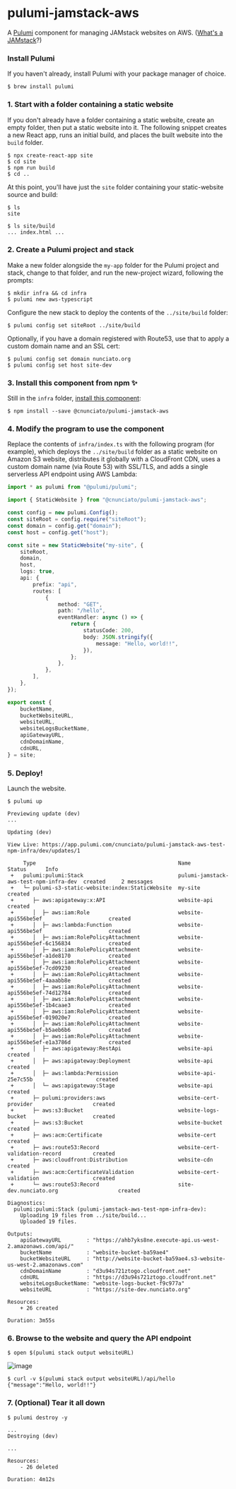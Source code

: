 # pulumi-jamstack-aws

A [Pulumi](https://pulumi.io/) component for managing JAMstack websites on AWS. ([What's a JAMstack](https://jamstack.wtf/)?)

### Install Pulumi

If you haven't already, install Pulumi with your package manager of choice.

```
$ brew install pulumi
```

### 1. Start with a folder containing a static website

If you don't already have a folder containing a static website, create an empty folder, then put a static website into it. The following snippet creates a new React app, runs an initial build, and places the built website into the `build` folder.

```
$ npx create-react-app site
$ cd site
$ npm run build
$ cd ..
```

At this point, you'll have just the `site` folder containing your static-website source and build:

```
$ ls
site

$ ls site/build
... index.html ...
```

### 2. Create a Pulumi project and stack

Make a new folder alongside the `my-app` folder for the Pulumi project and stack, change to that folder, and run the new-project wizard, following the prompts:

```
$ mkdir infra && cd infra
$ pulumi new aws-typescript
```

Configure the new stack to deploy the contents of the `../site/build` folder:

```
$ pulumi config set siteRoot ../site/build
```

Optionally, if you have a domain registered with Route53, use that to apply a custom domain name and an SSL cert:

```
$ pulumi config set domain nunciato.org
$ pulumi config set host site-dev
```

### 3. Install this component from npm ✨

Still in the `infra` folder, [install this component](https://www.npmjs.com/package/@cnunciato/pulumi-jamstack-aws):

```
$ npm install --save @cnunciato/pulumi-jamstack-aws
```

### 4. Modify the program to use the component

Replace the contents of `infra/index.ts` with the following program (for example), which deploys the `../site/build` folder as a static website on Amazon S3 website, distributes it globally with a CloudFront CDN, uses a custom domain name (via Route 53) with SSL/TLS, and adds a single serverless API endpoint using AWS Lambda:

```typescript
import * as pulumi from "@pulumi/pulumi";

import { StaticWebsite } from "@cnunciato/pulumi-jamstack-aws";

const config = new pulumi.Config();
const siteRoot = config.require("siteRoot");
const domain = config.get("domain");
const host = config.get("host");

const site = new StaticWebsite("my-site", {
    siteRoot,
    domain,
    host,
    logs: true,
    api: {
        prefix: "api",
        routes: [
            {
                method: "GET",
                path: "/hello",
                eventHandler: async () => {
                    return {
                        statusCode: 200,
                        body: JSON.stringify({
                            message: "Hello, world!!",
                        }),
                    };
                },
            },
        ],
    },
});

export const {
    bucketName,
    bucketWebsiteURL,
    websiteURL,
    websiteLogsBucketName,
    apiGatewayURL,
    cdnDomainName,
    cdnURL,
} = site;
```

### 5. Deploy!

Launch the website.

```
$ pulumi up

Previewing update (dev)
...

Updating (dev)

View Live: https://app.pulumi.com/cnunciato/pulumi-jamstack-aws-test-npm-infra/dev/updates/1

     Type                                             Name                                    Status      Info
 +   pulumi:pulumi:Stack                              pulumi-jamstack-aws-test-npm-infra-dev  created     2 messages
 +   └─ pulumi-s3-static-website:index:StaticWebsite  my-site                                 created
 +      ├─ aws:apigateway:x:API                       website-api                             created
 +      │  ├─ aws:iam:Role                            website-api556be5ef                     created
 +      │  ├─ aws:lambda:Function                     website-api556be5ef                     created
 +      │  ├─ aws:iam:RolePolicyAttachment            website-api556be5ef-6c156834            created
 +      │  ├─ aws:iam:RolePolicyAttachment            website-api556be5ef-a1de8170            created
 +      │  ├─ aws:iam:RolePolicyAttachment            website-api556be5ef-7cd09230            created
 +      │  ├─ aws:iam:RolePolicyAttachment            website-api556be5ef-4aaabb8e            created
 +      │  ├─ aws:iam:RolePolicyAttachment            website-api556be5ef-74d12784            created
 +      │  ├─ aws:iam:RolePolicyAttachment            website-api556be5ef-1b4caae3            created
 +      │  ├─ aws:iam:RolePolicyAttachment            website-api556be5ef-019020e7            created
 +      │  ├─ aws:iam:RolePolicyAttachment            website-api556be5ef-b5aeb6b6            created
 +      │  ├─ aws:iam:RolePolicyAttachment            website-api556be5ef-e1a3786d            created
 +      │  ├─ aws:apigateway:RestApi                  website-api                             created
 +      │  ├─ aws:apigateway:Deployment               website-api                             created
 +      │  ├─ aws:lambda:Permission                   website-api-25e7c55b                    created
 +      │  └─ aws:apigateway:Stage                    website-api                             created
 +      ├─ pulumi:providers:aws                       website-cert-provider                   created
 +      ├─ aws:s3:Bucket                              website-logs-bucket                     created
 +      ├─ aws:s3:Bucket                              website-bucket                          created
 +      ├─ aws:acm:Certificate                        website-cert                            created
 +      ├─ aws:route53:Record                         website-cert-validation-record          created
 +      ├─ aws:cloudfront:Distribution                website-cdn                             created
 +      ├─ aws:acm:CertificateValidation              website-cert-validation                 created
 +      └─ aws:route53:Record                         site-dev.nunciato.org                   created

Diagnostics:
  pulumi:pulumi:Stack (pulumi-jamstack-aws-test-npm-infra-dev):
    Uploading 19 files from ../site/build...
    Uploaded 19 files.

Outputs:
    apiGatewayURL        : "https://ahb7yks8ne.execute-api.us-west-2.amazonaws.com/api/"
    bucketName           : "website-bucket-ba59ae4"
    bucketWebsiteURL     : "http://website-bucket-ba59ae4.s3-website-us-west-2.amazonaws.com"
    cdnDomainName        : "d3u94s721ztogo.cloudfront.net"
    cdnURL               : "https://d3u94s721ztogo.cloudfront.net"
    websiteLogsBucketName: "website-logs-bucket-f9c977a"
    websiteURL           : "https://site-dev.nunciato.org"

Resources:
    + 26 created

Duration: 3m55s
```

### 6. Browse to the website and query the API endpoint

```
$ open $(pulumi stack output websiteURL)
```

![image](https://user-images.githubusercontent.com/274700/126080824-4cf49b45-4c93-4897-9c0f-e881acf3d4c0.png)

```
$ curl -v $(pulumi stack output websiteURL)/api/hello
{"message":"Hello, world!!"}
```

### 7. (Optional) Tear it all down

```
$ pulumi destroy -y

...
Destroying (dev)

...

Resources:
    - 26 deleted

Duration: 4m12s
```
